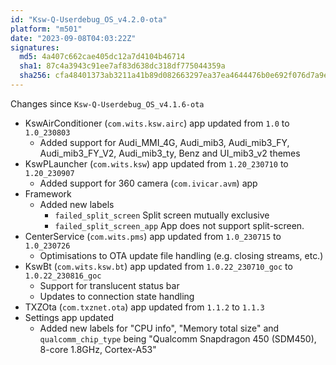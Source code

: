 ```yaml
---
id: "Ksw-Q-Userdebug_OS_v4.2.0-ota"
platform: "m501"
date: "2023-09-08T04:03:22Z"
signatures:
  md5: 4a407c662cae405dc12a7d4104b46714
  sha1: 87c4a3943c91ee7af83d638dc318df775044359a
  sha256: cfa48401373ab3211a41b89d082663297ea37ea4644476b0e692f076d7a9ee3f
---
```

Changes since `Ksw-Q-Userdebug_OS_v4.1.6-ota`
- KswAirConditioner (`com.wits.ksw.airc`) app updated from `1.0` to `1.0_230803`
    - Added support for Audi_MMI_4G, Audi_mib3, Audi_mib3_FY, Audi_mib3_FY_V2, Audi_mib3_ty, Benz and UI_mib3_v2 themes
- KswPLauncher (`com.wits.ksw`) app updated from `1.20_230710` to `1.20_230907`
    - Added support for 360 camera (`com.ivicar.avm`) app
- Framework
    - Added new labels
        - `failed_split_screen` Split screen mutually exclusive
        - `failed_split_screen_app` App does not support split-screen.
- CenterService (`com.wits.pms`) app updated from `1.0_230715` to `1.0_230726`
    - Optimisations to OTA update file handling (e.g. closing streams, etc.)
- KswBt (`com.wits.ksw.bt`) app updated from `1.0.22_230710_goc` to `1.0.22_230816_goc`
    - Support for translucent status bar
    - Updates to connection state handling
- TXZOta (`com.txznet.ota`) app updated from `1.1.2` to `1.1.3`
- Settings app updated
    - Added new labels for "CPU info", "Memory total size" and `qualcomm_chip_type` being "Qualcomm Snapdragon 450 (SDM450), 8-core 1.8GHz, Cortex-A53"

